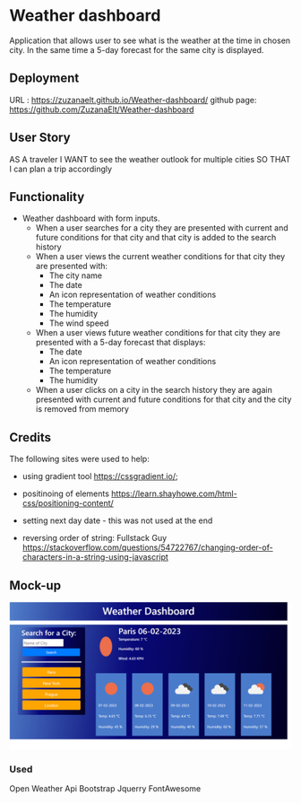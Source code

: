 # Weather dashboard

Application that allows user to see what is the weather at the time in chosen city. In the same time a 5-day forecast for the same city is displayed.

## Deployment 
URL :
https://zuzanaelt.github.io/Weather-dashboard/
github page: https://github.com/ZuzanaElt/Weather-dashboard

## User Story
AS A traveler
I WANT to see the weather outlook for multiple cities
SO THAT I can plan a trip accordingly

## Functionality
* Weather dashboard with form inputs.
  * When a user searches for a city they are presented with current and future conditions for that city and that city is added to the search history
  * When a user views the current weather conditions for that city they are presented with:
    * The city name
    * The date
    * An icon representation of weather conditions
    * The temperature
    * The humidity
    * The wind speed
  * When a user views future weather conditions for that city they are presented with a 5-day forecast that displays:
    * The date
    * An icon representation of weather conditions
    * The temperature
    * The humidity
  * When a user clicks on a city in the search history they are again presented with current and future conditions for that city and the city is removed from memory

## Credits

The following sites were used to help:
 * using gradient tool https://cssgradient.io/;
 * positinoing of elements https://learn.shayhowe.com/html-css/positioning-content/

 * setting next day date - this was not used at the end
    <!-- // const tomorrow = new Date(timeNow)
    // tomorrow.setDate(tomorrow.getDate() + i)
    // let formatedTom = `${tomorrow.getDate()+1}/${tomorrow.getMonth()}/${tomorrow.getFullYear()}`
    // console.log(formatedTom) -->
 * reversing order of string: Fullstack Guy
https://stackoverflow.com/questions/54722767/changing-order-of-characters-in-a-string-using-javascript

## Mock-up
![screenshot of the page](Screenshot%20(41).png)

### Used
Open Weather Api
Bootstrap
Jquerry
FontAwesome

